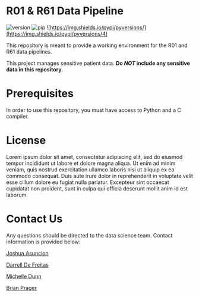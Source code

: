 R01 & R61 Data Pipeline
================
![version](https://img.shields.io/badge/version-0.2.1-blue)
![pip](https://img.shields.io/pypi/v/pip.svg)
![https://img.shields.io/pypi/pyversions/](https://img.shields.io/pypi/pyversions/4)

This repository is meant to provide a working environment for the R01 and R61 data pipelines. 

This project manages sensitive patient data. **Do _NOT_ include any sensitive data in this repository.**

# Prerequisites
In order to use this repository, you must have access to Python and a C compiler.

# License
Lorem ipsum dolor sit amet, consectetur adipiscing elit, sed do eiusmod tempor incididunt ut labore et dolore magna aliqua. Ut enim ad minim veniam, quis nostrud exercitation ullamco laboris nisi ut aliquip ex ea commodo consequat. Duis aute irure dolor in reprehenderit in voluptate velit esse cillum dolore eu fugiat nulla pariatur. Excepteur sint occaecat cupidatat non proident, sunt in culpa qui officia deserunt mollit anim id est laborum.

# Contact Us
Any questions should be directed to the data science team. Contact information is provided below:

[Joshua Asuncion](mailto:asuncion@seas.upenn.edu)

[Darrell De Freitas](mailto:ddd@seas.upenn.edu)

[Michelle Dunn](mailto:medpenn@seas.upenn.edu)

[Brian Prager](mailto:bjprager@seas.upenn.edu)


